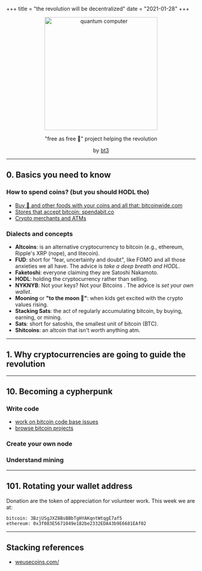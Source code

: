 +++
title = "the revolution will be decentralized"
date = "2021-01-28"
+++

<center>

<img src="/img/pc.png" alt="quantum computer"  width="300"/>


"free as free 🍺" project helping the revolution

by <a href="https://keybase.io/bt3gl">bt3</a></b>

</center>



---
## 0. Basics you need to know

### How to spend coins? (but you should HODL tho)
* [Buy 🍕 and other foods with your coins and all that: bitcoinwide.com](https://bitcoinwide.com/)
* [Stores that accept bitcoin: spendabit.co](https://spendabit.co/)
* [Crypto merchants and ATMs](https://coinmap.org/)

### Dialects and concepts

* **Altcoins**: is an alternative cryptocurrency to bitcoin (e.g., ethereum, Ripple's XRP (nope), and litecoin). 
* **FUD**: short for "fear, uncertainty and doubt", like FOMO and all those anxieties we all have. The advice is *take a deep breath and HODL*.
* **Faketoshi**: everyone claiming they are Satoshi Nakamoto.
* **HODL**: holding the cryptocurrency rather than selling.
* **NYKNYB**: Not your keys? Not your Bitcoins . The advice is *set your own wallet*.
* **Mooning** or **"to the moon 🚀"**: when kids get excited with the crypto values rising.
* **Stacking Sats**: the act of regularly accumulating bitcoin, by buying, earning, or mining.
* **Sats**: short for satoshis, the smallest unit of bitcoin (BTC).
* **Shitcoins**:  an altcoin that isn't worth anything atm.


---
## 1. Why cryptocurrencies are going to guide the revolution



---
## 10. Becoming a cypherpunk

### Write code

* [work on bitcoin code base issues](https://github.com/bitcoin/bitcoin/issues)
* [browse bitcoin projects](http://www.bitcoinprojects.net/)

### Create your own node

### Understand mining



---

## 101. Rotating your wallet address

Donation are the token of appreciation for volunteer work. This week we are at:

```
bitcoin: 3BzjUSgJXZ8BsBBbTgHYAKqntWtqgE7af5
ethereum: 0x3f083E5671049e182be2332EDA43b9E6681EAf02
```

---

## Stacking references

* [weusecoins.com/](https://www.weusecoins.com/)